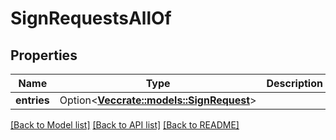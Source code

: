 # SignRequestsAllOf

## Properties

Name | Type | Description | Notes
------------ | ------------- | ------------- | -------------
**entries** | Option<[**Vec<crate::models::SignRequest>**](SignRequest.md)> |  | [optional]

[[Back to Model list]](../README.md#documentation-for-models) [[Back to API list]](../README.md#documentation-for-api-endpoints) [[Back to README]](../README.md)


